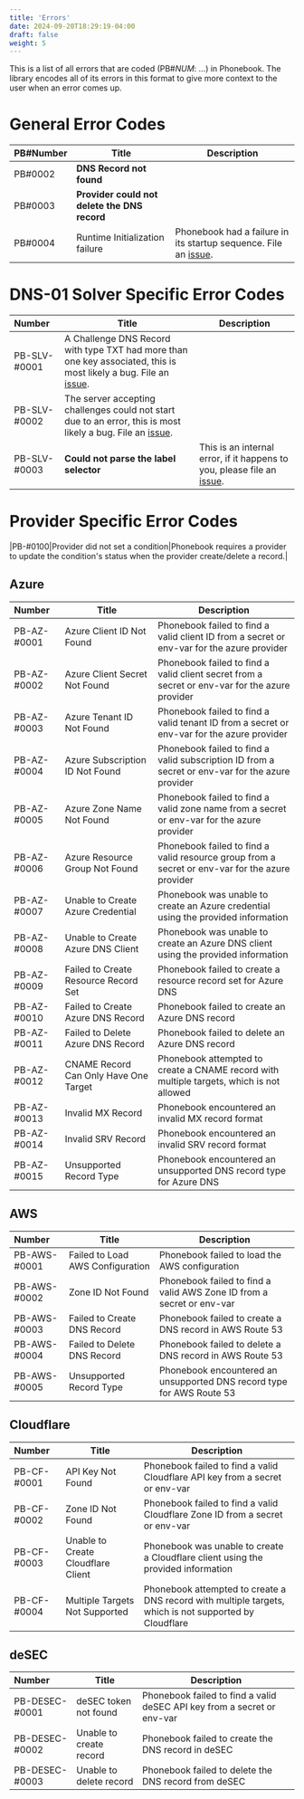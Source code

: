 ```yaml
---
title: 'Errors'
date: 2024-09-20T18:29:19-04:00
draft: false
weight: 5
---
```


This is a list of all errors that are coded (PB#_NUM_: ...) in Phonebook. The library encodes all of its errors in this format to give more context to the user when an error comes up.

# General Error Codes

|PB#Number|Title|Description|
|:----|-|-|
|PB#0002|**DNS Record not found**||
|PB#0003|**Provider could not delete the DNS record**||
|PB#0004|Runtime Initialization failure|Phonebook had a failure in its startup sequence. File an [issue](https://github.com/pier-oliviert/phonebook/issues/new).|

# DNS-01 Solver Specific Error Codes
|Number|Title|Description|
|:----|-|-|
|PB-SLV-#0001|A Challenge DNS Record with type TXT had more than one key associated, this is most likely a bug. File an [issue](https://github.com/pier-oliviert/phonebook/issues/new).|
|PB-SLV-#0002|The server accepting challenges could not start due to an error, this is most likely a bug. File an [issue](https://github.com/pier-oliviert/phonebook/issues/new).|
|PB-SLV-#0003|**Could not parse the label selector**|This is an internal error, if it happens to you, please file an [issue](https://github.com/pier-oliviert/phonebook/issues/new).|

# Provider Specific Error Codes
|PB-#0100|Provider did not set a condition|Phonebook requires a provider to update the condition's status when the provider create/delete a record.|

## Azure
|Number|Title|Description|
|:----|-|-|
|PB-AZ-#0001|Azure Client ID Not Found|Phonebook failed to find a valid client ID from a secret or env-var for the azure provider|
|PB-AZ-#0002|Azure Client Secret Not Found|Phonebook failed to find a valid client secret from a secret or env-var for the azure provider|
|PB-AZ-#0003|Azure Tenant ID Not Found|Phonebook failed to find a valid tenant ID from a secret or env-var for the azure provider|
|PB-AZ-#0004|Azure Subscription ID Not Found|Phonebook failed to find a valid subscription ID from a secret or env-var for the azure provider|
|PB-AZ-#0005|Azure Zone Name Not Found|Phonebook failed to find a valid zone name from a secret or env-var for the azure provider|
|PB-AZ-#0006|Azure Resource Group Not Found|Phonebook failed to find a valid resource group from a secret or env-var for the azure provider|
|PB-AZ-#0007|Unable to Create Azure Credential|Phonebook was unable to create an Azure credential using the provided information|
|PB-AZ-#0008|Unable to Create Azure DNS Client|Phonebook was unable to create an Azure DNS client using the provided information|
|PB-AZ-#0009|Failed to Create Resource Record Set|Phonebook failed to create a resource record set for Azure DNS|
|PB-AZ-#0010|Failed to Create Azure DNS Record|Phonebook failed to create an Azure DNS record|
|PB-AZ-#0011|Failed to Delete Azure DNS Record|Phonebook failed to delete an Azure DNS record|
|PB-AZ-#0012|CNAME Record Can Only Have One Target|Phonebook attempted to create a CNAME record with multiple targets, which is not allowed|
|PB-AZ-#0013|Invalid MX Record|Phonebook encountered an invalid MX record format|
|PB-AZ-#0014|Invalid SRV Record|Phonebook encountered an invalid SRV record format|
|PB-AZ-#0015|Unsupported Record Type|Phonebook encountered an unsupported DNS record type for Azure DNS|

## AWS
|Number|Title|Description|
|:----|-|-|
|PB-AWS-#0001|Failed to Load AWS Configuration|Phonebook failed to load the AWS configuration|
|PB-AWS-#0002|Zone ID Not Found|Phonebook failed to find a valid AWS Zone ID from a secret or env-var|
|PB-AWS-#0003|Failed to Create DNS Record|Phonebook failed to create a DNS record in AWS Route 53|
|PB-AWS-#0004|Failed to Delete DNS Record|Phonebook failed to delete a DNS record in AWS Route 53|
|PB-AWS-#0005|Unsupported Record Type|Phonebook encountered an unsupported DNS record type for AWS Route 53|

## Cloudflare
|Number|Title|Description|
|:----|-|-|
|PB-CF-#0001|API Key Not Found|Phonebook failed to find a valid Cloudflare API key from a secret or env-var|
|PB-CF-#0002|Zone ID Not Found|Phonebook failed to find a valid Cloudflare Zone ID from a secret or env-var|
|PB-CF-#0003|Unable to Create Cloudflare Client|Phonebook was unable to create a Cloudflare client using the provided information|
|PB-CF-#0004|Multiple Targets Not Supported|Phonebook attempted to create a DNS record with multiple targets, which is not supported by Cloudflare|

## deSEC
|Number|Title|Description|
|:----|-|-|
|PB-DESEC-#0001|deSEC token not found|Phonebook failed to find a valid deSEC API key from a secret or env-var|
|PB-DESEC-#0002|Unable to create record|Phonebook failed to create the DNS record in deSEC|
|PB-DESEC-#0003|Unable to delete record|Phonebook failed to delete the DNS record from deSEC|
